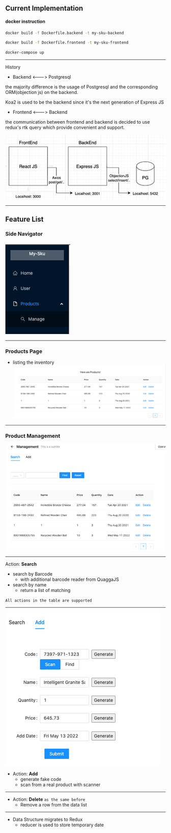 
## Current Implementation

#### docker instruction

```bash
docker build -f Dockerfile.backend -t my-sku-backend
```
```bash
docker build -f Dockerfile.frontend -t my-sku-frontend
```
```bash
docker-compose up
```

---

History

* Backend <---> Postgresql

the majority difference is the usage of Postgresql 
and the corresponding ORM(objection js) on the backend.

Koa2 is used to be the backend since it's 
the next generation of Express JS

* Frontend <---> Backend

the communication between frontend and backend is
decided to use redux's rtk query which provide convenient
and support.

![](readme/pg-koa.png)

---

## Feature List

### Side Navigator

### ![](readme/side_navigator.png)

---

### Products Page
* listing the inventory
![](readme/list.png)

---

### Product Management
![](readme/product_manage.png)

---

Action: **Search**
* search by Barcode
  * with additional barcode reader from QuaggaJS
* search by name
  * return a list of matching
  
`All actions in the table are supported`

---

![](readme/add.png)
* Action: **Add**
  * generate fake code 
  * scan from a real product with scanner

---

* Action: **Delete** `as the same before`
  * Remove a row from the data list
  
---

* Data Structure migrates to Redux
  * reducer is used to store temporary date